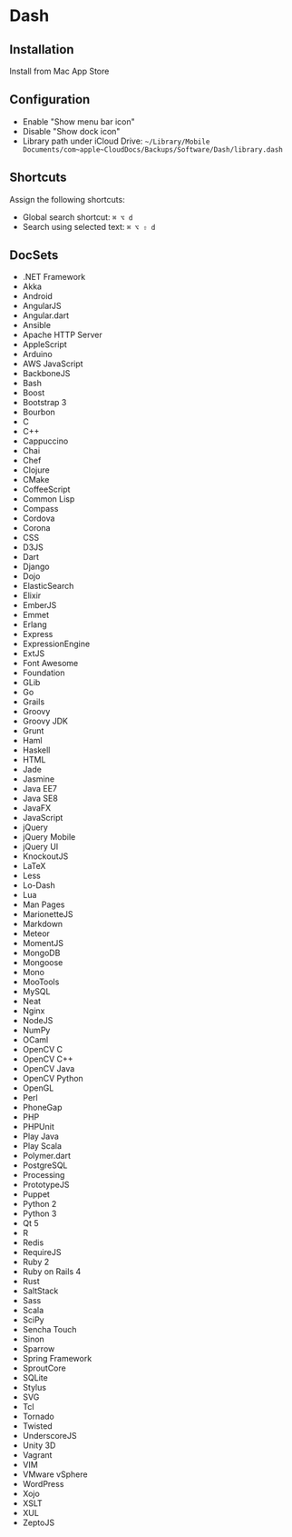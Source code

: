 # Dash

## Installation

Install from Mac App Store

## Configuration

* Enable "Show menu bar icon"
* Disable "Show dock icon"
* Library path under iCloud Drive: `~/Library/Mobile Documents/com~apple~CloudDocs/Backups/Software/Dash/library.dash`

## Shortcuts

Assign the following shortcuts:
* Global search shortcut: `⌘ ⌥ d`
* Search using selected text: `⌘ ⌥ ⇧ d`

## DocSets

* .NET Framework
* Akka
* Android
* AngularJS
* Angular.dart
* Ansible
* Apache HTTP Server
* AppleScript
* Arduino
* AWS JavaScript
* BackboneJS
* Bash
* Boost
* Bootstrap 3
* Bourbon
* C
* C++
* Cappuccino
* Chai
* Chef
* Clojure
* CMake
* CoffeeScript
* Common Lisp
* Compass
* Cordova
* Corona
* CSS
* D3JS
* Dart
* Django
* Dojo
* ElasticSearch
* Elixir
* EmberJS
* Emmet
* Erlang
* Express
* ExpressionEngine
* ExtJS
* Font Awesome
* Foundation
* GLib
* Go
* Grails
* Groovy
* Groovy JDK
* Grunt
* Haml
* Haskell
* HTML
* Jade
* Jasmine
* Java EE7
* Java SE8
* JavaFX
* JavaScript
* jQuery
* jQuery Mobile
* jQuery UI
* KnockoutJS
* LaTeX
* Less
* Lo-Dash
* Lua
* Man Pages
* MarionetteJS
* Markdown
* Meteor
* MomentJS
* MongoDB
* Mongoose
* Mono
* MooTools
* MySQL
* Neat
* Nginx
* NodeJS
* NumPy
* OCaml
* OpenCV C
* OpenCV C++
* OpenCV Java
* OpenCV Python
* OpenGL
* Perl
* PhoneGap
* PHP
* PHPUnit
* Play Java
* Play Scala
* Polymer.dart
* PostgreSQL
* Processing
* PrototypeJS
* Puppet
* Python 2
* Python 3
* Qt 5
* R
* Redis
* RequireJS
* Ruby 2
* Ruby on Rails 4
* Rust
* SaltStack
* Sass
* Scala
* SciPy
* Sencha Touch
* Sinon
* Sparrow
* Spring Framework
* SproutCore
* SQLite
* Stylus
* SVG
* Tcl
* Tornado
* Twisted
* UnderscoreJS
* Unity 3D
* Vagrant
* VIM
* VMware vSphere
* WordPress
* Xojo
* XSLT
* XUL
* ZeptoJS
